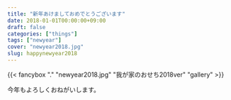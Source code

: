 ```yaml
---
title: "新年あけましておめでとうございます"
date: 2018-01-01T00:00:00+09:00
draft: false
categories: ["things"]
tags: ["newyear"]
cover: "newyear2018.jpg"
slug: happynewyear2018
---
```


{{< fancybox "." "newyear2018.jpg" "我が家のおせち2018ver" "gallery" >}}

今年もよろしくおねがいします。

